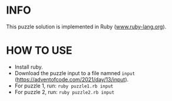 # INFO
This puzzle solution is implemented in Ruby (www.ruby-lang.org).

# HOW TO USE
- Install ruby.
- Download the puzzle input to a file namned `input` (https://adventofcode.com/2021/day/13/input).
- For puzzle 1, run: `ruby puzzle1.rb input`
- For puzzle 2, run: `ruby puzzle2.rb input`
